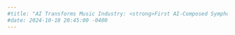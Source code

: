 ```yaml
---
#title: "AI Transforms Music Industry: <strong>First AI-Composed Symphony</strong> Debuts in New York"
#date: 2024-10-18 20:45:00 -0400
---
```

